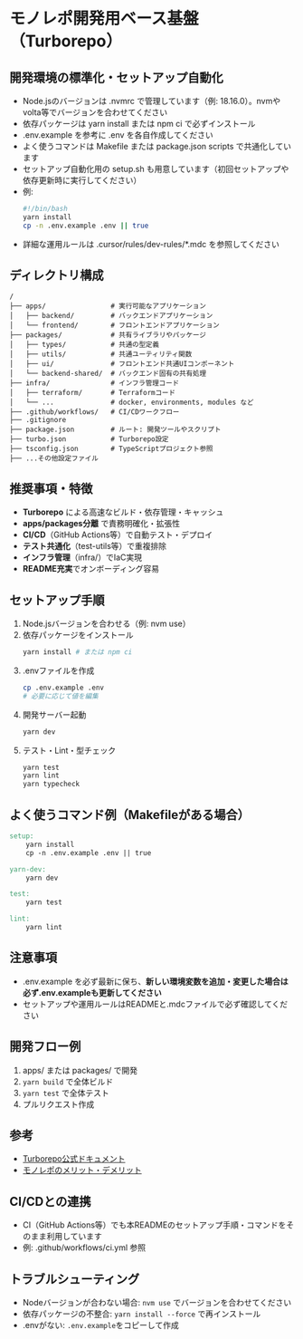 # モノレポ開発用ベース基盤（Turborepo）

## 開発環境の標準化・セットアップ自動化

- Node.jsのバージョンは .nvmrc で管理しています（例: 18.16.0）。nvmやvolta等でバージョンを合わせてください
- 依存パッケージは yarn install または npm ci で必ずインストール
- .env.example を参考に .env を各自作成してください
- よく使うコマンドは Makefile または package.json scripts で共通化しています
- セットアップ自動化用の setup.sh も用意しています（初回セットアップや依存更新時に実行してください）
- 例:
  ```sh
  #!/bin/bash
  yarn install
  cp -n .env.example .env || true
  ```
- 詳細な運用ルールは .cursor/rules/dev-rules/\*.mdc を参照してください

## ディレクトリ構成

```
/
├── apps/                # 実行可能なアプリケーション
│   ├── backend/         # バックエンドアプリケーション
│   └── frontend/        # フロントエンドアプリケーション
├── packages/            # 共有ライブラリやパッケージ
│   ├── types/           # 共通の型定義
│   ├── utils/           # 共通ユーティリティ関数
│   ├── ui/              # フロントエンド共通UIコンポーネント
│   └── backend-shared/  # バックエンド固有の共有処理
├── infra/               # インフラ管理コード
│   ├── terraform/       # Terraformコード
│   └── ...              # docker, environments, modules など
├── .github/workflows/   # CI/CDワークフロー
├── .gitignore
├── package.json         # ルート: 開発ツールやスクリプト
├── turbo.json           # Turborepo設定
├── tsconfig.json        # TypeScriptプロジェクト参照
├── ...その他設定ファイル
```

## 推奨事項・特徴

- **Turborepo** による高速なビルド・依存管理・キャッシュ
- **apps/packages分離** で責務明確化・拡張性
- **CI/CD**（GitHub Actions等）で自動テスト・デプロイ
- **テスト共通化**（test-utils等）で重複排除
- **インフラ管理**（infra/）でIaC実現
- **README充実**でオンボーディング容易

## セットアップ手順

1. Node.jsバージョンを合わせる（例: nvm use）
2. 依存パッケージをインストール
   ```sh
   yarn install # または npm ci
   ```
3. .envファイルを作成
   ```sh
   cp .env.example .env
   # 必要に応じて値を編集
   ```
4. 開発サーバー起動
   ```sh
   yarn dev
   ```
5. テスト・Lint・型チェック
   ```sh
   yarn test
   yarn lint
   yarn typecheck
   ```

## よく使うコマンド例（Makefileがある場合）

```Makefile
setup:
	yarn install
	cp -n .env.example .env || true

yarn-dev:
	yarn dev

test:
	yarn test

lint:
	yarn lint
```

## 注意事項

- .env.example を必ず最新に保ち、**新しい環境変数を追加・変更した場合は必ず.env.exampleも更新してください**
- セットアップや運用ルールはREADMEと.mdcファイルで必ず確認してください

## 開発フロー例

1. apps/ または packages/ で開発
2. `yarn build` で全体ビルド
3. `yarn test` で全体テスト
4. プルリクエスト作成

## 参考

- [Turborepo公式ドキュメント](https://turbo.build/)
- [モノレポのメリット・デメリット](https://zenn.dev/)

## CI/CDとの連携

- CI（GitHub Actions等）でも本READMEのセットアップ手順・コマンドをそのまま利用しています
- 例: .github/workflows/ci.yml 参照

## トラブルシューティング

- Nodeバージョンが合わない場合: `nvm use` でバージョンを合わせてください
- 依存パッケージの不整合: `yarn install --force` で再インストール
- .envがない: `.env.example`をコピーして作成
